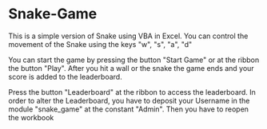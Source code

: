 # Snake-Game
This is a simple version of Snake using VBA in Excel. You can control the movement of the Snake using the keys "w", "s", "a", "d"

You can start the game by pressing the button "Start Game" or at the ribbon the button "Play".
After you hit a wall or the snake the game ends and your score is added to the leaderboard.

Press the button "Leaderboard" at the ribbon to access the leaderboard.
In order to alter the Leaderboard, you have to deposit your Username in the module "snake_game" at the constant "Admin". Then you have to reopen the workbook
